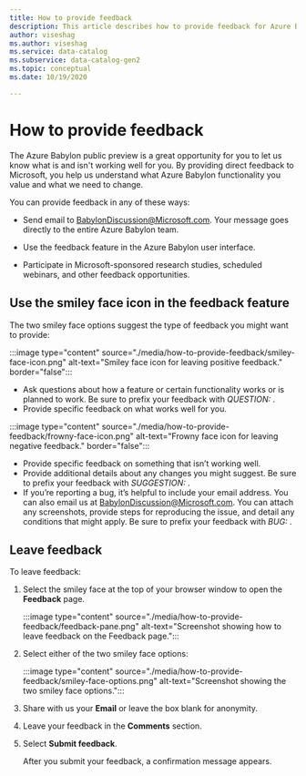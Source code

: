 ```yaml
---
title: How to provide feedback
description: This article describes how to provide feedback for Azure Babylon. 
author: viseshag
ms.author: viseshag
ms.service: data-catalog
ms.subservice: data-catalog-gen2
ms.topic: conceptual
ms.date: 10/19/2020

---
```

# How to provide feedback

The Azure Babylon public preview is a great opportunity for you to let us know what is and isn't working well for you. By providing direct feedback to Microsoft, you help us understand what Azure Babylon functionality you value and what we need to change.

You can provide feedback in any of these ways:

* Send email to BabylonDiscussion@Microsoft.com. Your message goes directly to the entire Azure Babylon team.

* Use the feedback feature in the Azure Babylon user interface.

* Participate in Microsoft-sponsored research studies, scheduled webinars, and other feedback opportunities.

## Use the smiley face icon in the feedback feature

The two smiley face options suggest the type of feedback you might want to provide:

:::image type="content" source="./media/how-to-provide-feedback/smiley-face-icon.png" alt-text="Smiley face icon for leaving positive feedback." border="false":::

* Ask questions about how a feature or certain functionality works or is planned to work. Be sure to prefix your feedback with *QUESTION:* .
* Provide specific feedback on what works well for you.

:::image type="content" source="./media/how-to-provide-feedback/frowny-face-icon.png" alt-text="Frowny face icon for leaving negative feedback." border="false":::

* Provide specific feedback on something that isn’t working well.
* Provide additional details about any changes you might suggest. Be sure to prefix your feedback with *SUGGESTION:* .
* If you’re reporting a bug, it’s helpful to include your email address. You can also email us at BabylonDiscussion@Microsoft.com. You can attach any screenshots, provide steps for reproducing the issue, and detail any conditions that might apply. Be sure to prefix your feedback with *BUG:* .

## Leave feedback

To leave feedback:

1. Select the smiley face at the top of your browser window to open the **Feedback** page.

   :::image type="content" source="./media/how-to-provide-feedback/feedback-pane.png" alt-text="Screenshot showing how to leave feedback on the Feedback page.":::

1. Select either of the two smiley face options:

   :::image type="content" source="./media/how-to-provide-feedback/smiley-face-options.png" alt-text="Screenshot showing the two smiley face options.":::

1. Share with us your **Email** or leave the box blank for anonymity.

1. Leave your feedback in the **Comments** section.

1. Select **Submit feedback**.

   After you submit your feedback, a confirmation message appears.
